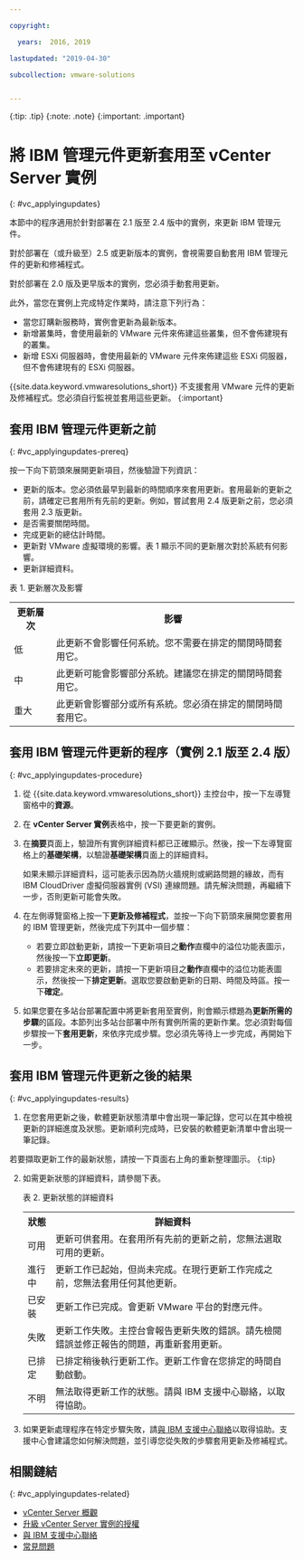 ```yaml
---

copyright:

  years:  2016, 2019

lastupdated: "2019-04-30"

subcollection: vmware-solutions


---
```


{:tip: .tip}
{:note: .note}
{:important: .important}

# 將 IBM 管理元件更新套用至 vCenter Server 實例
{: #vc_applyingupdates}

本節中的程序適用於針對部署在 2.1 版至 2.4 版中的實例，來更新 IBM 管理元件。

對於部署在（或升級至）2.5 或更新版本的實例，會視需要自動套用 IBM 管理元件的更新和修補程式。

對於部署在 2.0 版及更早版本的實例，您必須手動套用更新。

此外，當您在實例上完成特定作業時，請注意下列行為：
* 當您訂購新服務時，實例會更新為最新版本。
* 新增叢集時，會使用最新的 VMware 元件來佈建這些叢集，但不會佈建現有的叢集。
* 新增 ESXi 伺服器時，會使用最新的 VMware 元件來佈建這些 ESXi 伺服器，但不會佈建現有的 ESXi 伺服器。

{{site.data.keyword.vmwaresolutions_short}} 不支援套用 VMware 元件的更新及修補程式。您必須自行監視並套用這些更新。
{:important}

## 套用 IBM 管理元件更新之前
{: #vc_applyingupdates-prereq}

按一下向下箭頭來展開更新項目，然後驗證下列資訊：
* 更新的版本。您必須依最早到最新的時間順序來套用更新。套用最新的更新之前，請確定已套用所有先前的更新。例如，嘗試套用 2.4 版更新之前，您必須套用 2.3 版更新。
* 是否需要關閉時間。
* 完成更新的總估計時間。
* 更新對 VMware 虛擬環境的影響。表 1 顯示不同的更新層次對於系統有何影響。
* 更新詳細資料。

表 1. 更新層次及影響

<table>
  <tr>
    <th>更新層次</th>
    <th>影響</th>
  </tr>
  <tr>
    <td>低</td>
    <td>此更新不會影響任何系統。您不需要在排定的關閉時間套用它。</td>
  </tr>
  <tr>
    <td>中</td>
  <td>此更新可能會影響部分系統。建議您在排定的關閉時間套用它。</td>
  </tr>
    <tr>
    <td>重大</td>
  <td>此更新會影響部分或所有系統。您必須在排定的關閉時間套用它。</td>
  </tr>
</table>

## 套用 IBM 管理元件更新的程序（實例 2.1 版至 2.4 版）
{: #vc_applyingupdates-procedure}

1. 從 {{site.data.keyword.vmwaresolutions_short}} 主控台中，按一下左導覽窗格中的**資源**。
2. 在 **vCenter Server 實例**表格中，按一下要更新的實例。
3. 在**摘要**頁面上，驗證所有實例詳細資料都已正確顯示。然後，按一下左導覽窗格上的**基礎架構**，以驗證**基礎架構**頁面上的詳細資料。
   

   如果未顯示詳細資料，這可能表示因為防火牆規則或網路問題的緣故，而有 IBM CloudDriver 虛擬伺服器實例 (VSI) 連線問題。請先解決問題，再繼續下一步，否則更新可能會失敗。

4. 在左側導覽窗格上按一下**更新及修補程式**，並按一下向下箭頭來展開您要套用的 IBM 管理更新，然後完成下列其中一個步驟：
   * 若要立即啟動更新，請按一下更新項目之**動作**直欄中的溢位功能表圖示，然後按一下**立即更新**。
   * 若要排定未來的更新，請按一下更新項目之**動作**直欄中的溢位功能表圖示，然後按一下**排定更新**。選取您要啟動更新的日期、時間及時區。按一下**確定**。
5. 如果您要在多站台部署配置中將更新套用至實例，則會顯示標題為**更新所需的步驟**的區段。本節列出多站台部署中所有實例所需的更新作業。您必須對每個步驟按一下**套用更新**，來依序完成步驟。您必須先等待上一步完成，再開始下一步。

## 套用 IBM 管理元件更新之後的結果
{: #vc_applyingupdates-results}

1. 在您套用更新之後，軟體更新狀態清單中會出現一筆記錄，您可以在其中檢視更新的詳細進度及狀態。更新順利完成時，已安裝的軟體更新清單中會出現一筆記錄。

  若要擷取更新工作的最新狀態，請按一下頁面右上角的重新整理圖示。
  {:tip}

2. 如需更新狀態的詳細資料，請參閱下表。

   表 2. 更新狀態的詳細資料

    <table>
      <tr>
        <th>狀態</th>
        <th>詳細資料      </th>
      </tr>
      <tr>
        <td>可用</td>
        <td>更新可供套用。在套用所有先前的更新之前，您無法選取可用的更新。</td>
      </tr>
      <tr>
        <td>進行中</td>
      <td>更新工作已起始，但尚未完成。在現行更新工作完成之前，您無法套用任何其他更新。</td>
      </tr>
        <tr>
        <td>已安裝</td>
      <td>更新工作已完成。會更新 VMware 平台的對應元件。</td>
      </tr>
        <tr>
        <td>失敗</td>
      <td>更新工作失敗。主控台會報告更新失敗的錯誤。請先檢閱錯誤並修正報告的問題，再重新套用更新。</td>
      </tr>
          <tr>
        <td>已排定</td>
      <td>已排定稍後執行更新工作。更新工作會在您排定的時間自動啟動。</td>
      </tr>
          <tr>
        <td>不明</td>
      <td>無法取得更新工作的狀態。請與 IBM 支援中心聯絡，以取得協助。</td>
      </tr>
    </table>

3. 如果更新處理程序在特定步驟失敗，請[與 IBM 支援中心聯絡](/docs/services/vmwaresolutions/vmonic?topic=vmware-solutions-trbl_support)以取得協助。支援中心會建議您如何解決問題，並引導您從失敗的步驟套用更新及修補程式。

## 相關鏈結
{: #vc_applyingupdates-related}

* [vCenter Server 概觀](/docs/services/vmwaresolutions/vcenter?topic=vmware-solutions-vc_vcenterserveroverview)
* [升級 vCenter Server 實例的授權](/docs/services/vmwaresolutions/vcenter?topic=vmware-solutions-vc_upgrade-lic)
* [與 IBM 支援中心聯絡](/docs/services/vmwaresolutions/vmonic?topic=vmware-solutions-trbl_support)
* [常見問題](/docs/services/vmwaresolutions/vmonic?topic=vmware-solutions-faq)
